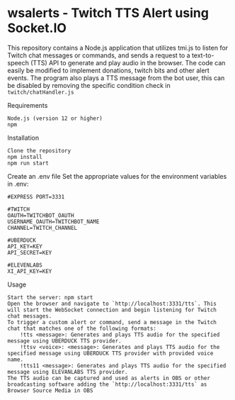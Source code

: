 # wsalerts - Twitch TTS Alert using Socket.IO

This repository contains a Node.js application that utilizes tmi.js to listen for Twitch chat messages or commands, and sends a request to a text-to-speech (TTS) API to generate and play audio in the browser.
The code can easily be modified to implement donations, twitch bits and other alert events. The program also plays a TTS message from the bot user, this can be disabled by removing the specific condition check in `twitch/chatHandler.js`


Requirements

    Node.js (version 12 or higher)
    npm

Installation

    Clone the repository
    npm install
    npm run start
    
Create an .env file
    Set the appropriate values for the environment variables in .env:
    
    #EXPRESS PORT=3331

    #TWITCH
    OAUTH=TWITCHBOT_OAUTH
    USERNAME_OAUTH=TWITCHBOT_NAME
    CHANNEL=TWITCH_CHANNEL

    #UBERDUCK
    API_KEY=KEY
    API_SECRET=KEY

    #ELEVENLABS
    XI_API_KEY=KEY
    
Usage

    Start the server: npm start
    Open the browser and navigate to `http://localhost:3331/tts`. This will start the WebSocket connection and begin listening for Twitch chat messages.
    To trigger a custom alert or command, send a message in the Twitch chat that matches one of the following formats:
        !tts <message>: Generates and plays TTS audio for the specified message using UBERDUCK TTS provider.
        !ttsv <voice>: <message>: Generates and plays TTS audio for the specified message using UBERDUCK TTS provider with provided voice name.
        !tts11 <message>: Generates and plays TTS audio for the specified message using ELEVANLABS TTS provider.
    The TTS audio can be captured and used as alerts in OBS or other broadcasting software adding the `http://localhost:3331/tts` as Browser Source Media in OBS
 
